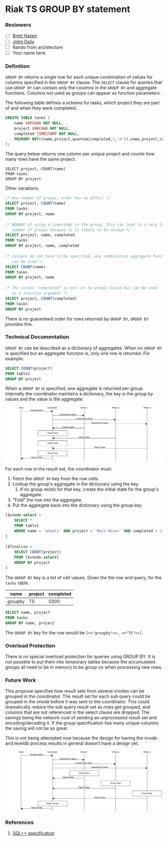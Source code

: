 
# Riak TS GROUP BY statement

### Reviewers

- [ ] [Brett Hazen](@javajolt)
- [ ] [John Daily](@mactintux)
- [ ] Rando from architecture
- [ ] Your name here.

### Definition

`GROUP BY` returns a single row for each unique combination of values for columns specified in the `GROUP BY` clause.  The `SELECT` clause for queries that use `GROUP BY` can contain only the columns in the `GROUP BY` and aggregate functions. Columns not used as groups can appear as function parameters.

The following table defines a schema for tasks, which project they are part of and when they were completed.

```sql
CREATE TABLE tasks (
    name VARCHAR NOT NULL,
    project VARCHAR NOT NULL,
    completed TIMESTAMP NOT NULL,
    PRIMARY KEY((name,project,quantum(completed,1,'m')),name,project,completed)
);
```

The query below returns one column per unique project and counts how many rows have the same project.

```
SELECT project, COUNT(name)
FROM tasks
GROUP BY project
```

Other variations.

```sql
/* Any number of groups, order has no effect */
SELECT project, COUNT(name)
FROM tasks
GROUP BY project, name

/* BEWARE of using a timestamp in the group, this can lead to a very large
   number of groups because it is likely to be unique */
SELECT project, name, completed
FROM tasks
GROUP BY project, name, completed

/* Columns do not have to be specified, any combination aggregate functions
   can be used */
SELECT COUNT(name)
FROM tasks
GROUP BY project, name

/* The column "completed" is not int he group clause but can be used
   as a function argument */
SELECT project, COUNT(completed)
FROM tasks
GROUP BY project
```

There is no guaranteed order for rows returned by `GROUP BY`, `ORDER BY` provides this.

### Technical Documentation

`GROUP BY` can be described as a dictionary of aggregates. When no `GROUP BY` is specified but an aggregate function is, only one row is returned. For example:

```sql
SELECT COUNT(project)
FROM table1
GROUP BY project
```

When a `GROUP BY` is specified, one aggregate is returned per group. Internally the coordinator maintains a dictionary, the key is the group by values and the value is the aggregate.

![GROUP BY Sequence Diagram](groupby_coordinator.png)

For each row in the result set, the coordinator must:

1. Fetch the `GROUP BY` key from the row cells.
2. Lookup the group's aggregate in the dictionary using the key.
    1. If no group exists for that key, create the initial state for the group's aggregate. 
3. "Fold" the row into the aggregate.
4. Put the aggregate back into the dictionary using the group key.

```sql
[$vnode-select =
    SELECT *
    FROM table1
    WHERE name = 'wheels' AND project = 'Mars Rover' AND completed > 230000 AND completed completed < 330000
]

[$finalise =
    SELECT COUNT(project)
    FROM [$vnode-select]
    GROUP BY project
]
```

The `GROUP BY` key is a list of cell values, Given the the row and query, for the `tasks` table.

|   name  | project | completed |
|---------|---------|-----------|
| groupby | TS      |      5000 |

```sql
SELECT name, project
FROM tasks
GROUP BY name, project
```

The `GROUP BY` key for the row would be `[<<"groupby">>, <<"TS">>]`.

### Overload Protection

There is no special overload protection for queries using GROUP BY. It is not possible to put them into temporary tables because the accumulated groups all need to be in memory to be group on when processing new rows.

### Future Work

This proposal specifies how result sets from several vnodes can be grouped in the coordinator. The result set for each sub query could be grouped in the vnode before it was sent to the coordinator.  This could dramatically reduce the sub query result set as rows get grouped, and columns that are not referenced in the select clause are dropped. The savings being the network cost of sending an unprocessed result set and encoding/decoding it. If the group specification has many unique columns the saving will not be so great.

This is not being attempted now because the design for having the vnode and leveldb process results in general doesn't have a design yet.

![GROUP BY Sequence Diagram](groupby_vnode.png)

### References

1. [SQL++ specification](http://arxiv.org/pdf/1405.3631v8.pdf)